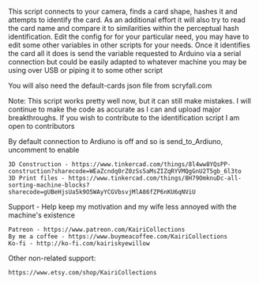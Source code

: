 This script connects to your camera, finds a card shape, hashes it and attempts to identify the card.
As an additional effort it will also try to read the card name and compare it to similarities within the perceptual hash identification. Edit the config for for your particular need, you may have to edit some other variables in other scripts for your needs. Once it identifies the card all it does is send the variable requested to Arduino via a serial connection but could be easily adapted to whatever machine you may be using over USB or piping it to some other script

You will also need the default-cards json file from scryfall.com

Note: This script works pretty well now, but it can still make mistakes. I will continue to make the code as accurate as I can and upload major breakthroughs. If you wish to contribute to the identification script I am open to contributors

By default connection to Ardiuno is off and so is send_to_Ardiuno, uncomment to enable

	3D Construction - https://www.tinkercad.com/things/8l4ww8YQsPP-construction?sharecode=WEaZcndq0rZ0zSs5aMsZIZqRYVMQgGnU2T5gb_6l3to
	3D Print files - https://www.tinkercad.com/things/8H79OmknuDc-all-sorting-machine-blocks?sharecode=gUBeHjsUa5k9O5WAyYCGVbsvjMlA86fZP6nKU6qNViU

Support - Help keep my motivation and my wife less annoyed with the machine's existence

	Patreon - https://www.patreon.com/KairiCollections
	By me a coffee - https://www.buymeacoffee.com/KairiCollections
	Ko-fi - http://ko-fi.com/kairiskyewillow

Other non-related support:

	https://www.etsy.com/shop/KairiCollections
